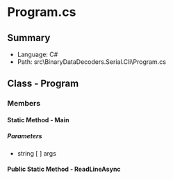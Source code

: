 ﻿# Program.cs

## Summary

* Language: C#
* Path: src\BinaryDataDecoders.Serial.Cli\Program.cs

## Class - Program

### Members

#### Static Method - Main

#####  Parameters

 - string [  ] args 

#### Public Static Method - ReadLineAsync


